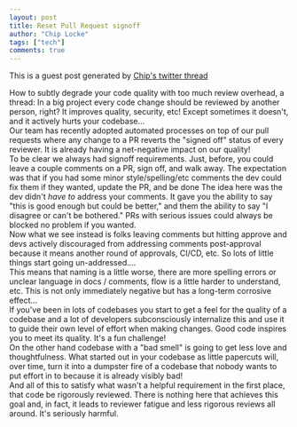 ```yaml
---
layout: post
title: Reset Pull Request signoff
author: "Chip Locke"
tags: ["tech"]
comments: true
---
```


This is a guest post generated by [Chip's twitter thread](https://twitter.com/doubleyewdee/status/1228487284581781504)

How to subtly degrade your code quality with too much review overhead, a thread:
In a big project every code change should be reviewed by another person, right? It improves quality, security, etc! Except sometimes it doesn't, and it actively hurts your codebase...  
Our team has recently adopted automated processes on top of our pull requests where any change to a PR reverts the "signed off" status of every reviewer. It is already having a net-negative impact on our quality!  
To be clear we always had signoff requirements. Just, before, you could leave a couple comments on a PR, sign off, and walk away. The expectation was that if you had some minor style/spelling/etc comments the dev could fix them if they wanted, update the PR, and be done 
The idea here was the dev didn't *have to* address your comments. It gave you the ability to say "this is good enough but could be better," and them the ability to say "I disagree or can't be bothered." PRs with serious issues could always be blocked no problem if you wanted.  
Now what we see instead is folks leaving comments but hitting approve and devs actively discouraged from addressing comments post-approval because it means another round of approvals, CI/CD, etc. So lots of little things start going un-addressed....  
This means that naming is a little worse, there are more spelling errors or unclear language in docs / comments, flow is a little harder to understand, etc. This is not only immediately negative but has a long-term corrosive effect...  
If you've been in lots of codebases you start to get a feel for the quality of a codebase and a lot of developers subconsciously internalize this and use it to guide their own level of effort when making changes. Good code inspires you to meet its quality. It's a fun challenge!  
On the other hand codebase with a "bad smell" is going to get less love and thoughtfulness. What started out in your codebase as little papercuts will, over time, turn it into a dumpster fire of a codebase that nobody wants to put effort in to because it is already visibly bad!  
And all of this to satisfy what wasn't a helpful requirement in the first place, that code be rigorously reviewed. There is nothing here that achieves this goal and, in fact, it leads to reviewer fatigue and less rigorous reviews all around. It's seriously harmful.  
